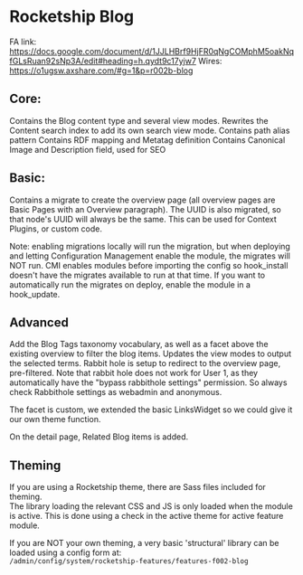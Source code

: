 # Rocketship Blog

FA link: https://docs.google.com/document/d/1JJLHBrf9HjFR0qNgCOMphM5oakNqfGLsRuan92sNp3A/edit#heading=h.qydt9c17yjw7
Wires: https://o1ugsw.axshare.com/#g=1&p=r002b-blog

## Core:
Contains the Blog content type and several view modes. 
Rewrites the Content search index to add its own search view mode.
Contains path alias pattern
Contains RDF mapping and Metatag definition
Contains Canonical Image and Description field, used for SEO

## Basic:
Contains a migrate to create the overview page (all overview pages are Basic 
Pages with an Overview paragraph). The UUID is also migrated, so that node's 
UUID will always be the same. This can be used for Context Plugins, or custom
 code.

Note: enabling migrations locally will run the migration, but when deploying
 and letting Configuration Management enable the module, the migrates will
 NOT run. CMI enables modules before importing the config so hook_install
 doesn't have the migrates available to run at that time. If you want to
 automatically run the migrates on deploy, enable the module in a hook_update.

## Advanced
Add the Blog Tags taxonomy vocabulary, as well as a facet above the existing
 overview to filter the blog items. Updates the view modes to output the 
 selected terms. Rabbit hole is setup to redirect to the overview page, 
 pre-filtered. Note that rabbit hole does not work for User 1, as they 
 automatically have the "bypass rabbithole settings" permission. So always 
 check Rabbithole settings as webadmin and anonymous.

The facet is custom, we extended the basic LinksWidget so we could give it 
our own theme function.

On the detail page, Related Blog items is added.

## Theming

If you are using a Rocketship theme, there are Sass files included 
for theming.  
The library loading the relevant CSS and JS is only loaded when the module is active. This is done using a check in the active theme for active feature module.

If you are NOT your own theming, a very basic 'structural' library can be loaded using a config form at:  
`/admin/config/system/rocketship-features/features-f002-blog`
